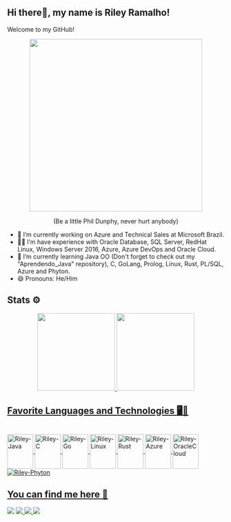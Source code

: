 ## Hi there👋, my name is Riley Ramalho!

Welcome to my GitHub!

<div align="center">

<img  height="400" width="400"  src="https://c.tenor.com/eoP4KDwExdcAAAAM/phil-dunphy-ty-burrell.gif"> 

</p>
(Be a little Phil Dunphy, never hurt anybody)
</p>

</div>

<div>
</p>

- 🔭 I’m currently working on Azure and Technical Sales at Microsoft Brazil.
- 👨‍🎓  I’m have experience with Oracle Database, SQL Server, RedHat Linux, Windows Server 2016, Azure, Azure DevOps and Oracle Cloud.
- 🌱 I’m currently learning Java OO (Don't forget to check out my "Aprendendo_Java" repository), C, GoLang, Prolog, Linux, Rust, PL/SQL, Azure and Phyton.
- 😄 Pronouns: He/Him
</div>

## Stats ⚙

<div align="center">
  <a href="https://github.com/rileyramalho">
  <img height="180em" src="https://github-readme-stats.vercel.app/api?username=rileyramalho&show_icons=true&theme=dark&include_all_commits=true&count_private=true"/>
  <img height="180em" src="https://github-readme-stats.vercel.app/api/top-langs/?username=rileyramalho&layout=compact&langs_count=7&theme=radical"/>
</div>

## Favorite Languages and Technologies 🖥👾

<div style="display: inline_block"><br>
  <img align="center" alt="Riley-Java" height="80" width="60" src="https://cdn.jsdelivr.net/gh/devicons/devicon/icons/java/java-original-wordmark.svg" />
  <img align="center" alt="Riley-C" height="80" width="60" src="https://cdn.jsdelivr.net/gh/devicons/devicon/icons/c/c-original.svg" />
  <img align="center" alt="Riley-Go" height="80" width="60" src="https://cdn.jsdelivr.net/gh/devicons/devicon/icons/go/go-original-wordmark.svg" />
  <img align="center" alt="Riley-Linux" height="80" width="60" src="https://cdn.jsdelivr.net/gh/devicons/devicon/icons/linux/linux-original.svg" />
  <img align="center" alt="Riley-Rust" height="80" width="60" src="https://cdn.jsdelivr.net/gh/devicons/devicon/icons/rust/rust-plain.svg" />
  <img align="center" alt="Riley-Azure" height="80" width="60" src="https://cdn.jsdelivr.net/gh/devicons/devicon/icons/azure/azure-original.svg" />
  <img align="center" alt="Riley-OracleCloud" height="80" width="60" src="https://cdn.jsdelivr.net/gh/devicons/devicon/icons/oracle/oracle-original.svg" />
  <img align="center" alt="Riley-Phyton" src="https://img.shields.io/badge/Python-3776AB?style=for-the-badge&logo=python&logoColor=white" />
  
</div>

## You can find me here 🔭

<div>

<a href="mailto:rileym.ramalho@gmail.com" target="_blank"><img src="https://img.shields.io/badge/Gmail-D14836?style=for-the-badge&logo=gmail&logoColor=white"></a>
<a href="https://twitter.com/ramalho_riley" target="_blank"><img src="https://img.shields.io/badge/Twitter-1DA1F2?style=for-the-badge&logo=twitter&logoColor=white">
<a href="https://www.linkedin.com/in/rileyramalho/" target="_blank"><img src="https://img.shields.io/badge/LinkedIn-0077B5?style=for-the badge&logo=linkedin&logoColor=white">
<a href="discordapp.com/users/334911992223760384" target="_blank"><img src="https://img.shields.io/badge/Discord-7289DA?style=for-the-badge&logo=discord&logoColor=white">

</div>
